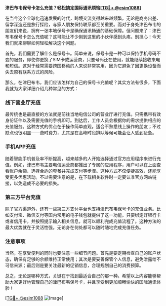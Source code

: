 **津巴布韦保号卡怎么充值？轻松搞定国际通讯烦恼[[TG💪+ @esim1088](https://t.me/s/esim1088)]**

在当今这个全球化迅速发展的时代，跨境交流变得越来越频繁。无论是商务出差、留学深造还是旅行探险，与家人朋友保持联系都至关重要。而对于身处津巴布韦的朋友们来说，拥有一张本地保号卡是确保通讯畅通的基础保障。但问题来了：津巴布韦保号卡怎么充值呢？这可能让不少刚到这里的小伙伴感到头疼。别担心！今天我们就来聊聊如何轻松解决这个问题。

首先，我们需要了解什么是保号卡。简单来说，保号卡是一种可以保持手机号码不变的服务，即使你更换了SIM卡或运营商，只要号码还在使用，就能继续接收来电和短信。这对于经常需要跨国移动的人来说非常实用，因为它避免了因更换设备而失去原有联系方式的风险。

那么，在津巴布韦，我们应该怎样为自己的保号卡充值呢？其实方法有很多，下面我就为大家详细介绍几种常见的方式：

### 线下营业厅充值

最传统也是最直接的方法就是前往当地电信公司的营业厅进行充值。只需携带有效身份证件以及需要充值的手机即可。到达后，工作人员会根据你的需求提供相应的充值服务。这种方式的优点在于操作简单直观，适合不熟悉线上操作的朋友；不过缺点也很明显——费时费力，尤其是在高峰时段排队等候可能会让人感到疲惫。

### 手机APP充值

随着智能手机普及率不断提高，越来越多的人开始选择通过官方应用程序来进行充值。例如，津巴布韦主要电信运营商都推出了专属的应用程序，用户可以在上面查看账户余额、选择合适的套餐并完成支付等步骤。这种方式不仅便捷高效，还能享受更多优惠活动。不过需要注意的是，在下载相关软件时一定要认准官方网站链接，以免造成不必要的损失。

### 第三方平台充值

除了官方渠道外，还有一些第三方支付平台也支持津巴布韦保号卡的充值业务。比如支付宝、微信支付等国内常用的电子钱包就提供了这一功能。只要绑定好银行卡或者信用卡，并按照提示输入相关信息，就可以顺利完成充值流程了。这种方法的最大优势就在于灵活性强，无论身在何处都可以随时随地完成充值任务。

### 注意事项

当然，在享受便利的同时也要注意一些细节问题。首先是要定期检查自己的账户状态，确保有足够的余额维持正常使用；其次是要妥善保管个人信息，避免泄露给不可信来源；最后则是要关注最新的促销信息，合理规划自己的消费预算。

总之，无论是哪种方式，关键在于找到最适合自己的那一种。希望以上内容能够帮助大家更好地管理自己的津巴布韦保号卡，并且享受到更加顺畅愉快的国际通讯体验！

[[TG💪+ @esim1088](https://t.me/s/esim1088) ![Image](https://i.postimg.cc/4NQfJmqS/Snipaste-2025-05-13-00-14-12.png)]
